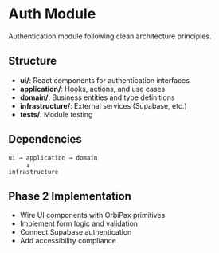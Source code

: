 # Auth Module

Authentication module following clean architecture principles.

## Structure

- **ui/**: React components for authentication interfaces
- **application/**: Hooks, actions, and use cases
- **domain/**: Business entities and type definitions
- **infrastructure/**: External services (Supabase, etc.)
- **tests/**: Module testing

## Dependencies

```
ui → application → domain
     ↓
infrastructure
```

## Phase 2 Implementation

- Wire UI components with OrbiPax primitives
- Implement form logic and validation
- Connect Supabase authentication
- Add accessibility compliance